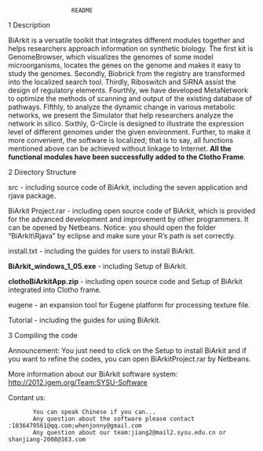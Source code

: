                       README
1 Description

BiArkit is a versatile toolkit that integrates different modules together and helps researchers approach information on synthetic biology. The first kit is GenomeBrowser, which visualizes the genomes of some model microorganisms, locates the genes on the genome and makes it easy to study the genomes. Secondly, Biobrick from the registry are transformed into the localized search tool. Thirdly, Riboswitch and SiRNA assist the design of regulatory elements. Fourthly, we have developed MetaNetwork to optimize the methods of scanning and output of the existing database of pathways. Fifthly, to analyze the dynamic change in various metabolic networks, we present the Simulator that help researchers analyze the network in silico. Sixthly, G-Circle is designed to illustrate the expression level of different genomes under the given environment.  Further, to make it more convenient, the software is localized; that is to say, all functions mentioned above can be achieved without linkage to Internet. 
<B>All the functional modules have been successfully added to the Clotho Frame</B>. 

2 Directory Structure

src - including source code of BiArkit, including the seven application and rjava package. 

BiArkit Project.rar - including open source code of BiArkit, which is provided for the advanced development and improvement by other programmers. It can be opened by Netbeans. Notice: you should open the folder “BiArkit\Rjava” by eclipse and make sure your R’s path is set correctly.

install.txt - including the guides for users to install BiArkit.

<B>BiArkit_windows_1_05.exe</B> - including Setup of BiArkit.

<B>clothoBiArkitApp.zip</B> - including open source code and Setup of BiArkit integrated into Clotho frame.

eugene - an expansion tool for Eugene platform for processing texture file.

Tutorial - including the guides for using BiArkit.

3 Compiling the code

Announcement: You just need to click on the Setup to install BiArkit and if you want to refine the codes, you can open BiArkitProject.rar by Netbeans. 

More information about our BiArkit software system: http://2012.igem.org/Team:SYSU-Software



Contant us:

           You can speak Chinese if you can...
           Any question about the software please contact :1036479561@qq.com;whenjonny@gmail.com
           Any question about our team:jiang2@mail2.sysu.edu.cn or shanjiang-2008@163.com
